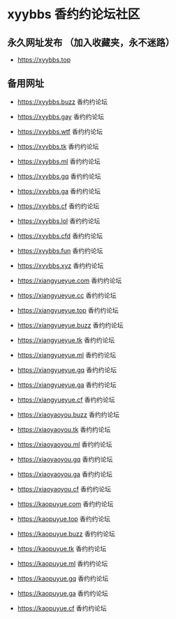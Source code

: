 # xyybbs 香约约论坛社区

## 永久网址发布 （加入收藏夹，永不迷路）

- https://xyybbs.top

## 备用网址

- https://xyybbs.buzz  香约约论坛

- https://xyybbs.gay  香约约论坛

- https://xyybbs.wtf  香约约论坛

- https://xyybbs.tk  香约约论坛

- https://xyybbs.ml  香约约论坛

- https://xyybbs.gq  香约约论坛

- https://xyybbs.ga  香约约论坛

- https://xyybbs.cf  香约约论坛

- https://xyybbs.lol  香约约论坛

- https://xyybbs.cfd  香约约论坛

- https://xyybbs.fun  香约约论坛

- https://xyybbs.xyz  香约约论坛

- https://xiangyueyue.com  香约约论坛

- https://xiangyueyue.cc  香约约论坛

- https://xiangyueyue.top  香约约论坛

- https://xiangyueyue.buzz  香约约论坛

- https://xiangyueyue.tk  香约约论坛

- https://xiangyueyue.ml  香约约论坛

- https://xiangyueyue.gq  香约约论坛

- https://xiangyueyue.ga  香约约论坛

- https://xiangyueyue.cf  香约约论坛

- https://xiaoyaoyou.buzz  香约约论坛

- https://xiaoyaoyou.tk  香约约论坛

- https://xiaoyaoyou.ml  香约约论坛

- https://xiaoyaoyou.gq  香约约论坛

- https://xiaoyaoyou.ga  香约约论坛

- https://xiaoyaoyou.cf  香约约论坛

- https://kaopuyue.com  香约约论坛

- https://kaopuyue.top  香约约论坛

- https://kaopuyue.buzz  香约约论坛

- https://kaopuyue.tk  香约约论坛

- https://kaopuyue.ml  香约约论坛

- https://kaopuyue.gq  香约约论坛

- https://kaopuyue.ga  香约约论坛

- https://kaopuyue.cf  香约约论坛
